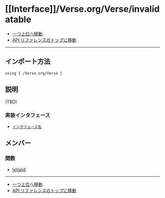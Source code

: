 # [[Interface]]/Verse.org/Verse/invalidatable

- [一つ上位へ移動](../main.md)
- [API リファレンスのトップに移動](../../../main.md)

---

## インポート方法

```verse
using { /Verse.org/Verse }
```

## 説明

(TBD)

### 実装インタフェース

- [`インタフェース名`]()

## メンバー

### 関数

- [IsValid](./F_IsValid/main.md)

---

- [一つ上位へ移動](../main.md)
- [API リファレンスのトップに移動](../../../main.md)
